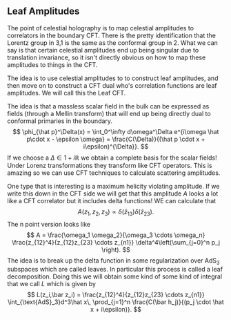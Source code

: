 ## Leaf Amplitudes

The point of celestial holography is to map celestial amplitudes to correlators in the boundary CFT. There is the pretty identification that the Lorentz group in 3,1 is the same as the conformal group in 2. What we can say is that certain celestial amplitudes end up being singular due to translation invariance, so it isn't directly obvious on how to map these amplitudes to things in the CFT.

The idea is to use celestial amplitudes to to construct leaf amplitudes, and then move on to construct a CFT dual who's correlation functions are leaf amplitudes. We will call this the Leaf CFT. 

The idea is that a massless scalar field in the bulk can be expressed as fields (through a Mellin transform) that will end up being directly dual to conformal primaries in the boundary. 
$$
\phi_{\hat p}^\Delta(x) = \int_0^\infty d\omega^\Delta e^{i\omega \hat p\cdot x - \epsilon \omega} = \frac{C(\Delta)}{(\hat p \cdot x + i\epsilon)^{\Delta}}.
$$
If we choose a $\Delta \in 1 + i\mathbb{R}$ we obtain a complete basis for the scalar fields! Under Lorenz transformations they transform like CFT operators. This is amazing so we can use CFT techniques to calculate scattering amplitudes. 

One type that is interesting is a maximum helicity violating amplitude. If we write this down in the CFT side we will get that this amplitude $A$ looks a lot like a CFT correlator but it includes delta functions! WE can calculate that
$$
A(z_1,z_2,z_3) \propto \delta(\bar z_{13}) \delta(\bar z_{23}).
$$
 The n point version looks like 
$$
A = \frac{\omega_1 \omega_2}{\omega_3 \cdots \omega_n} \frac{z_{12}^4}{z_{12}z_{23} \cdots z_{n1}} \delta^4\left(\sum_{j=0}^n p_j  \right).
$$
The idea is to break up the delta function in some regularization over $\text{AdS}_3$ subspaces which are called leaves. In particular this process is called a leaf decomposition.  Doing this we will obtain some kind of some kind of integral that we call $L$ which is given by
$$
L(z_i,\bar z_i) = \frac{z_{12}^4}{z_{12}z_{23} \cdots z_{n1}} \int_{\text{AdS}_3}d^3\hat x\, \prod_{j=1}^n \frac{C(\bar h_j)}{(p_j \cdot \hat x + i\epsilon)}.
$$

